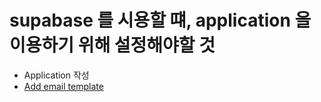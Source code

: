 # supabase 를 시용할 떄, application 을 이용하기 위해 설정해야할 것

- Application 작성
- [Add email template](../../src/domains/auth/templates/setup-guide.md)
